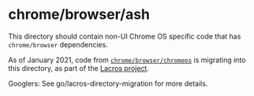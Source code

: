 chrome/browser/ash
==================

This directory should contain non-UI Chrome OS specific code that has
`chrome/browser` dependencies.

As of January 2021, code from
[`chrome/browser/chromeos`](/chrome/browser/chromeos/README.md) is migrating
into this directory, as part of the [Lacros project](/docs/lacros.md).

Googlers: See go/lacros-directory-migration for more details.
